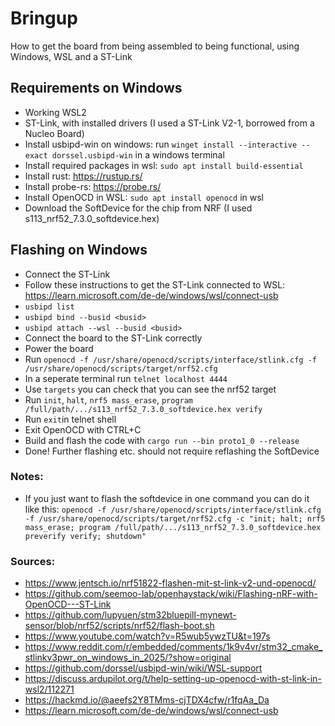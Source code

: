 # Bringup 

How to get the board from being assembled to being functional, using Windows, WSL and a ST-Link

## Requirements on Windows ##
- Working WSL2
- ST-Link, with installed drivers (I used a ST-Link V2-1, borrowed from a Nucleo Board)
- Install usbipd-win on windows: run `winget install --interactive --exact dorssel.usbipd-win` in a windows terminal
- Install required packages in wsl: `sudo apt install build-essential`
- Install rust: https://rustup.rs/
- Install probe-rs: https://probe.rs/
- Install OpenOCD in WSL: `sudo apt install openocd` in wsl
- Download the SoftDevice for the chip from NRF (I used s113_nrf52_7.3.0_softdevice.hex)


## Flashing on Windows ##
- Connect the ST-Link
- Follow these instructions to get the ST-Link connected to WSL: https://learn.microsoft.com/de-de/windows/wsl/connect-usb
 - `usbipd list`
 - `usbipd bind --busid <busid>`
 - `usbipd attach --wsl --busid <busid>`
- Connect the board to the ST-Link correctly
- Power the board
- Run `openocd -f /usr/share/openocd/scripts/interface/stlink.cfg -f /usr/share/openocd/scripts/target/nrf52.cfg`
- In a seperate terminal run `telnet localhost 4444`
- Use `targets` you can check that you can see the nrf52 target
- Run `init`, `halt`, `nrf5 mass_erase`, `program /full/path/.../s113_nrf52_7.3.0_softdevice.hex verify`
- Run `exit`in telnet shell
- Exit OpenOCD with CTRL+C
- Build and flash the code with `cargo run --bin proto1_0 --release`
- Done! Further flashing etc. should not require reflashing the SoftDevice

### Notes:
- If you just want to flash the softdevice in one command you can do it like this: `openocd -f /usr/share/openocd/scripts/interface/stlink.cfg -f /usr/share/openocd/scripts/target/nrf52.cfg -c "init; halt; nrf5 mass_erase; program /full/path/.../s113_nrf52_7.3.0_softdevice.hex preverify verify; shutdown"`

### Sources:
- https://www.jentsch.io/nrf51822-flashen-mit-st-link-v2-und-openocd/
- https://github.com/seemoo-lab/openhaystack/wiki/Flashing-nRF-with-OpenOCD---ST-Link
- https://github.com/lupyuen/stm32bluepill-mynewt-sensor/blob/nrf52/scripts/nrf52/flash-boot.sh
- https://www.youtube.com/watch?v=R5wub5ywzTU&t=197s
- https://www.reddit.com/r/embedded/comments/1k9v4vr/stm32_cmake_stlinkv3pwr_on_windows_in_2025/?show=original
- https://github.com/dorssel/usbipd-win/wiki/WSL-support
- https://discuss.ardupilot.org/t/help-setting-up-openocd-with-st-link-in-wsl2/112271
- https://hackmd.io/@aeefs2Y8TMms-cjTDX4cfw/r1fqAa_Da
- https://learn.microsoft.com/de-de/windows/wsl/connect-usb


